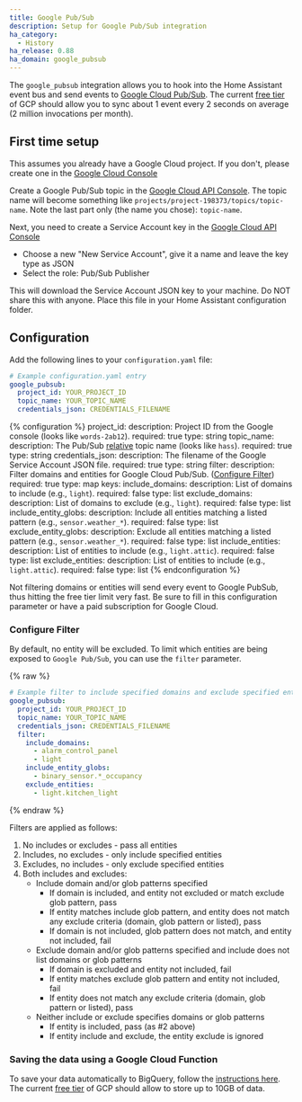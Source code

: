 ```yaml
---
title: Google Pub/Sub
description: Setup for Google Pub/Sub integration
ha_category:
  - History
ha_release: 0.88
ha_domain: google_pubsub
---
```


The `google_pubsub` integration allows you to hook into the Home Assistant event bus and send events to [Google Cloud Pub/Sub](https://cloud.google.com/pubsub/docs/overview). The current [free tier](https://cloud.google.com/free/) of GCP should allow you to sync about 1 event every 2 seconds on average (2 million invocations per month).

## First time setup

This assumes you already have a Google Cloud project. If you don't, please create one in the [Google Cloud Console](https://console.cloud.google.com/projectcreate)

Create a Google Pub/Sub topic in the [Google Cloud API Console](https://console.cloud.google.com/cloudpubsub/topicList). The topic name will become something like `projects/project-198373/topics/topic-name`. Note the last part only (the name you chose): `topic-name`.

Next, you need to create a Service Account key in the [Google Cloud API Console](https://console.cloud.google.com/apis/credentials/serviceaccountkey)

- Choose a new "New Service Account", give it a name and leave the key type as JSON
- Select the role: Pub/Sub Publisher 

This will download the Service Account JSON key to your machine. Do NOT share this with anyone. Place this file in your Home Assistant configuration folder.

## Configuration

Add the following lines to your `configuration.yaml` file:

```yaml
# Example configuration.yaml entry
google_pubsub:
  project_id: YOUR_PROJECT_ID
  topic_name: YOUR_TOPIC_NAME
  credentials_json: CREDENTIALS_FILENAME
```

{% configuration %}
project_id:
  description: Project ID from the Google console (looks like `words-2ab12`).
  required: true
  type: string
topic_name:
  description: The Pub/Sub [relative](https://cloud.google.com/pubsub/docs/admin#resource_names) topic name (looks like `hass`).
  required: true
  type: string
credentials_json:
  description: The filename of the Google Service Account JSON file.
  required: true
  type: string
filter:
  description: Filter domains and entities for Google Cloud Pub/Sub. ([Configure Filter](#configure-filter))
  required: true
  type: map
  keys:
    include_domains:
      description: List of domains to include (e.g., `light`).
      required: false
      type: list
    exclude_domains:
      description: List of domains to exclude (e.g., `light`).
      required: false
      type: list
    include_entity_globs:
      description: Include all entities matching a listed pattern (e.g., `sensor.weather_*`).
      required: false
      type: list
    exclude_entity_globs:
      description: Exclude all entities matching a listed pattern (e.g., `sensor.weather_*`).
      required: false
      type: list
    include_entities:
      description: List of entities to include (e.g., `light.attic`).
      required: false
      type: list
    exclude_entities:
      description: List of entities to include (e.g., `light.attic`).
      required: false
      type: list
{% endconfiguration %}

<div class='note warning'>
  Not filtering domains or entities will send every event to Google PubSub, thus hitting the free tier limit very fast. Be sure to fill in this configuration parameter or have a paid subscription for Google Cloud.
</div>

### Configure Filter

By default, no entity will be excluded. To limit which entities are being exposed to `Google Pub/Sub`, you can use the `filter` parameter.

{% raw %}

```yaml
# Example filter to include specified domains and exclude specified entities
google_pubsub:
  project_id: YOUR_PROJECT_ID
  topic_name: YOUR_TOPIC_NAME
  credentials_json: CREDENTIALS_FILENAME
  filter:
    include_domains:
      - alarm_control_panel
      - light
    include_entity_globs:
      - binary_sensor.*_occupancy
    exclude_entities:
      - light.kitchen_light
```

{% endraw %}

Filters are applied as follows:

1. No includes or excludes - pass all entities
2. Includes, no excludes - only include specified entities
3. Excludes, no includes - only exclude specified entities
4. Both includes and excludes:
   - Include domain and/or glob patterns specified
      - If domain is included, and entity not excluded or match exclude glob pattern, pass
      - If entity matches include glob pattern, and entity does not match any exclude criteria (domain, glob pattern or listed), pass
      - If domain is not included, glob pattern does not match, and entity not included, fail
   - Exclude domain and/or glob patterns specified and include does not list domains or glob patterns
      - If domain is excluded and entity not included, fail
      - If entity matches exclude glob pattern and entity not included, fail
      - If entity does not match any exclude criteria (domain, glob pattern or listed), pass
   - Neither include or exclude specifies domains or glob patterns
      - If entity is included, pass (as #2 above)
      - If entity include and exclude, the entity exclude is ignored

### Saving the data using a Google Cloud Function

To save your data automatically to BigQuery, follow the [instructions here](https://github.com/timvancann/home-assistant-pubsub-cloud-function). The current [free tier](https://cloud.google.com/free/) of GCP should allow to store up to 10GB of data.
